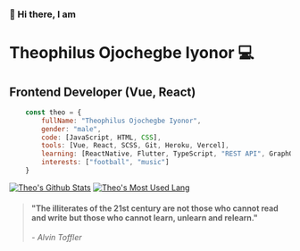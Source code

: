 ### 👋 Hi there, I am
 
Theophilus Ojochegbe Iyonor 💻
==============================

Frontend Developer (Vue, React)
--------------------------------
``` js
    const theo = { 
        fullName: "Theophilus Ojochegbe Iyonor",
        gender: "male",
        code: [JavaScript, HTML, CSS], 
        tools: [Vue, React, SCSS, Git, Heroku, Vercel], 
        learning: [ReactNative, Flutter, TypeScript, "REST API", GraphQL],
        interests: ["football", "music"]
    }

```

[![Theo's Github Stats](https://github-readme-stats.vercel.app/api?username=symplytheo&show_icons=true&hide_title=true&theme=radical)](https://github.com/anuraghazra/github-readme-stats) [![Theo's Most Used Lang](https://github-readme-stats.vercel.app/api/top-langs?username=symplytheo&layout=compact&theme=radical)](https://github.com/anuraghazra/github-readme-stats)

> #### "The illiterates of the 21st century are not those who cannot read and write but those who cannot learn, unlearn and relearn."
>
> *- Alvin Toffler*
